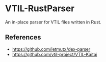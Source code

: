 # VTIL-RustParser

An in-place parser for VTIL files written in Rust. 

## References

- https://github.com/letmutx/dex-parser
- https://github.com/vtil-project/VTIL-Kaitai
